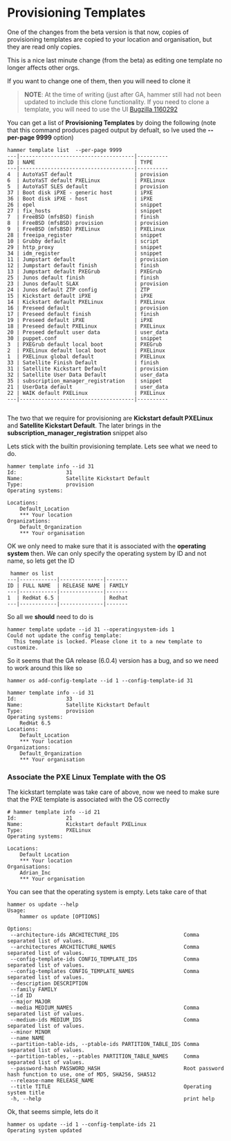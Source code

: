 # Provisioning Templates

One of the changes from the beta version is that now, copies of provisioning templates are copied to your location and organisation, but they are read only copies.

This is a nice last minute change (from the beta) as editing one template no longer affects other orgs.

If you want to change one of them, then you will need to clone it

>**NOTE**:
At the time of writing (just after GA, hammer still had not been updated to include this clone functionality. If you need to clone a template, you will need to use the UI
[Bugzilla 1160292](https://bugzilla.redhat.com/show_bug.cgi?id=1160292)

You can get a list of **Provisioning Templates** by doing the following (note that this command produces paged output by defualt, so Ive used the **--per-page 9999** option)

```
hammer template list  --per-page 9999
---|-------------------------------------|----------
ID | NAME                                | TYPE
---|-------------------------------------|----------
4  | AutoYaST default                    | provision
6  | AutoYaST default PXELinux           | PXELinux
5  | AutoYaST SLES default               | provision
37 | Boot disk iPXE - generic host       | iPXE
36 | Boot disk iPXE - host               | iPXE
26 | epel                                | snippet
27 | fix_hosts                           | snippet
7  | FreeBSD (mfsBSD) finish             | finish
8  | FreeBSD (mfsBSD) provision          | provision
9  | FreeBSD (mfsBSD) PXELinux           | PXELinux
28 | freeipa_register                    | snippet
10 | Grubby default                      | script
29 | http_proxy                          | snippet
34 | idm_register                        | snippet
11 | Jumpstart default                   | provision
12 | Jumpstart default finish            | finish
13 | Jumpstart default PXEGrub           | PXEGrub
25 | Junos default finish                | finish
23 | Junos default SLAX                  | provision
24 | Junos default ZTP config            | ZTP
15 | Kickstart default iPXE              | iPXE
14 | Kickstart default PXELinux          | PXELinux
16 | Preseed default                     | provision
17 | Preseed default finish              | finish
19 | Preseed default iPXE                | iPXE
18 | Preseed default PXELinux            | PXELinux
20 | Preseed default user data           | user_data
30 | puppet.conf                         | snippet
3  | PXEGrub default local boot          | PXEGrub
2  | PXELinux default local boot         | PXELinux
1  | PXELinux global default             | PXELinux
33 | Satellite Finish Default            | finish
31 | Satellite Kickstart Default         | provision
32 | Satellite User Data Default         | user_data
35 | subscription_manager_registration   | snippet
21 | UserData default                    | user_data
22 | WAIK default PXELinux               | PXELinux
---|-------------------------------------|----------


```

The two that we require for provisioning are **Kickstart default PXELinux** and **Satellite Kickstart Default**. The later brings in the **subscription_manager_registration** snippet also

Lets stick with the builtin provisioning template. Lets see what we need to do.

```
hammer template info --id 31
Id:                31
Name:              Satellite Kickstart Default
Type:              provision
Operating systems:

Locations:
    Default_Location
    *** Your location
Organizations:
    Default_Organization
    *** Your organisation

```

OK we only need to make sure that it is associated with the **operating system** then. We can only specify the operating system by ID and not name, so lets get the ID

```
 hammer os list
---|------------|--------------|-------
ID | FULL NAME  | RELEASE NAME | FAMILY
---|------------|--------------|-------
1  | RedHat 6.5 |              | Redhat
---|------------|--------------|-------
```

So all we **should** need to do is

```
hammer template update --id 31 --operatingsystem-ids 1
Could not update the config template:
  This template is locked. Please clone it to a new template to customize.
```

So it seems that the GA release (6.0.4) version has a bug, and so we need to work around this like so

```
hammer os add-config-template --id 1 --config-template-id 31

hammer template info --id 31
Id:                33
Name:              Satellite Kickstart Default
Type:              provision
Operating systems:
    RedHat 6.5
Locations:
    Default_Location
    *** Your location
Organizations:
    Default_Organization
    *** Your organisation
```


### Associate the PXE Linux Template with the OS

The kickstart template was take care of above, now we need to make sure that the PXE template is associated with the OS correctly 

```
# hammer template info --id 21
Id:                21
Name:              Kickstart default PXELinux
Type:              PXELinux
Operating systems: 

Locations:         
    Default Location
    *** Your location
Organisations:     
    Adrian_Inc
    *** Your organisation
```

You can see that the operating system is empty. Lets take care of that

```
hammer os update --help
Usage:
    hammer os update [OPTIONS]

Options:
 --architecture-ids ARCHITECTURE_IDS                     Comma separated list of values.
 --architectures ARCHITECTURE_NAMES                      Comma separated list of values.
 --config-template-ids CONFIG_TEMPLATE_IDS               Comma separated list of values.
 --config-templates CONFIG_TEMPLATE_NAMES                Comma separated list of values.
 --description DESCRIPTION                                
 --family FAMILY                                          
 --id ID                                                  
 --major MAJOR                                            
 --media MEDIUM_NAMES                                    Comma separated list of values.
 --medium-ids MEDIUM_IDS                                 Comma separated list of values.
 --minor MINOR                                            
 --name NAME                                              
 --partition-table-ids, --ptable-ids PARTITION_TABLE_IDS Comma separated list of values.
 --partition-tables, --ptables PARTITION_TABLE_NAMES     Comma separated list of values.
 --password-hash PASSWORD_HASH                           Root password hash function to use, one of MD5, SHA256, SHA512
 --release-name RELEASE_NAME                              
 --title TITLE                                           Operating system title
 -h, --help                                              print help
```

Ok, that seems simple, lets do it 

```
hammer os update --id 1 --config-template-ids 21
Operating system updated
```